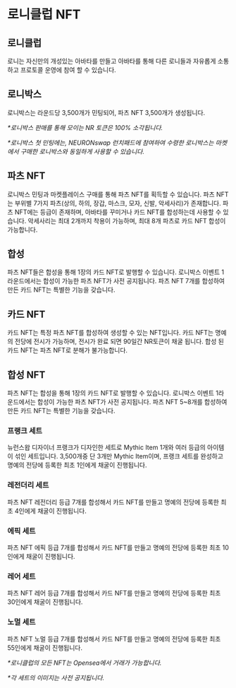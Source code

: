 # 로니클럽 NFT

## **로니클럽**&#x20;

로니는 자신만의 개성있는 아바타를 만들고 아바타를 통해 다른 로니들과 자유롭게 소통하고 프로토콜 운영에 참여 할 수 있습니다.

## **로니박스**&#x20;

로니박스는 라운드당 3,500개가 민팅되어, 파츠 NFT 3,500개가 생성됩니다.



_\*로니박스 판매를 통해 모이는 NR 토큰은 100% 소각됩니다._

_\*로니박스 첫 민팅에는, NEURONswap 런치패드에 참여하여 수령한 로니박스는 마켓에서 구매한 로니박스와 동일하게 사용할 수 있습니다._&#x20;

## **파츠 NFT**&#x20;

로니박스 민팅과 마켓플레이스 구매를 통해 파츠 NFT를 획득할 수 있습니다. 파츠 NFT는 부위별 7가지 파츠(상의, 하의, 장갑, 마스크, 모자, 신발, 악세사리)가 존재합니다. 파츠 NFT에는 등급이 존재하며, 아바타를 꾸미거나 카드 NFT를 합성하는데 사용할 수 있습니다. 악세사리는 최대 2개까지 착용이 가능하며, 최대 8개 파츠로 카드 NFT 합성이 가능합니다.

## 합성&#x20;

파츠 NFT들은 합성을 통해 1장의 카드 NFT로 발행할 수 있습니다. 로니박스 이벤트 1라운드에서는 합성이 가능한 파츠 NFT가 사전 공지됩니다. 파츠 NFT 7개를 합성하여 만든 카드 NFT는 특별한 기능을 갖습니다.

## **카드 NFT**&#x20;

카드 NFT는 특정 파츠 NFT를 합성하여 생성할 수 있는 NFT입니다. 카드 NFT는 명예의 전당에 전시가 가능하며, 전시가 완료 되면 90일간 NR토큰이 채굴 됩니다. 합성 된 카드 NFT는 파츠 NFT로 분해가 불가능합니다.

## **합성 NFT**

파츠 NFT는 합성을 통해 1장의 카드 NFT로 발행할 수 있습니다. 로니박스 이벤트 1라운드에서는 합성이 가능한 파츠 NFT가 사전 공지됩니다. 파츠 NFT 5\~8개를 합성하여 만든 카드 NFT는 특별한 기능을 갖습니다.





### **프랭크 세트**&#x20;

뉴런스왑 디자이너 프랭크가 디자인한 세트로 Mythic Item 1개와 여러 등급의 아이템이 섞인 세트입니다. 3,500개중 단 3개만 Mythic Item이며, 프랭크 세트를 완성하고 명예의 전당에 등록한 최초 1인에게 채굴이 진행됩니다.

### **레전더리 세트**&#x20;

파츠 NFT 레전더리 등급 7개를 합성해서 카드 NFT를 만들고 명예의 전당에 등록한 최초 4인에게 채굴이 진행됩니다.

### **에픽 세트**&#x20;

파츠 NFT 에픽 등급 7개를 합성해서 카드 NFT를 만들고 명예의 전당에 등록한 최초 10인에게 채굴이 진행됩니다.

### **레어 세트**&#x20;

파츠 NFT 레어 등급 7개를 합성해서 카드 NFT를 만들고 명예의 전당에 등록한 최초 30인에게 채굴이 진행됩니다.

### **노멀 세트**&#x20;

파츠 NFT 노멀 등급 7개를 합성해서 카드 NFT를 만들고 명예의 전당에 등록한 최초 55인에게 채굴이 진행됩니다.

_\*로니클럽의 모든 NFT는 Opensea에서 거래가 가능합니다._&#x20;

_\*각 세트의 이미지는 사전 공지됩니다._




